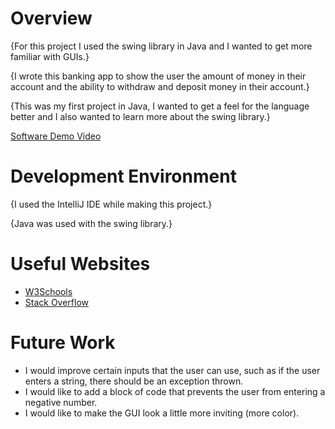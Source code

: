 # Overview

{For this project I used the swing library in Java and I wanted to get more familiar with GUIs.}

{I wrote this banking app to show the user the amount of money in their account and the ability to withdraw and deposit money in their account.}

{This was my first project in Java, I wanted to get a feel for the language better and I also wanted to learn more about the swing library.}

[Software Demo Video](https://www.youtube.com/watch?v=ULg86oZDNXg)

# Development Environment

{I used the IntelliJ IDE while making this project.}

{Java was used with the swing library.}

# Useful Websites

* [W3Schools](https://www.w3schools.com/java/java_intro.asp)
* [Stack Overflow](https://stackoverflow.com/)

# Future Work

* I would improve certain inputs that the user can use, such as if the user enters a string, there should be an exception thrown.
* I would like to add a block of code that prevents the user from entering a negative number.
* I would like to make the GUI look a little more inviting (more color).
